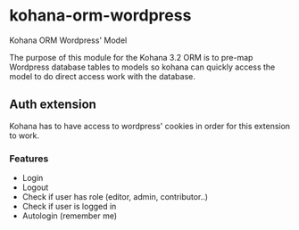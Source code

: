 kohana-orm-wordpress
====================

Kohana ORM Wordpress' Model

The purpose of this module for the Kohana 3.2 ORM is to pre-map Wordpress
database tables to models so kohana can quickly access the model to do direct
access work with the database.

## Auth extension

Kohana has to have access to wordpress' cookies in order for this extension to 
work.

### Features
* Login
* Logout
* Check if user has role (editor, admin, contributor..)
* Check if user is logged in
* Autologin (remember me)
